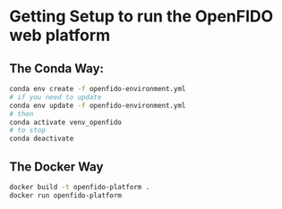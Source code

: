 # Getting Setup to run the OpenFIDO web platform

## The Conda Way:
```bash
conda env create -f openfido-environment.yml
# if you need to update
conda env update -f openfido-environment.yml
# then
conda activate venv_openfido
# to stop
conda deactivate
```

## The Docker Way
```bash
docker build -t openfido-platform .
docker run openfido-platform
```
